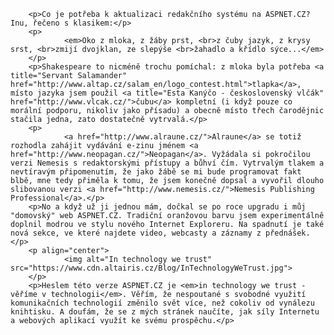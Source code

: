 <!-- dcterms:identifier = aspnetcz#76 -->
<!-- dcterms:title = Nová verze ASPNET.CZ: In technology we trust -->
<!-- dcterms:abstract = Stručné představení nové verze webu ASPNET.CZ, jakož i krátké pojednání o důležitosti a užitečnosti čarodějnic. -->
<!-- np9:categoryId = 6 -->
<!-- x4w:category = Akce a události -->
<!-- np9:authorId = 1 -->
<!-- np9:authorEmail = michal.valasek@altairis.cz -->
<!-- dcterms:creator = Michal Altair Valášek -->
<!-- dcterms:created = 2006-02-22T04:01:22.793+01:00 -->
<!-- dcterms:date = 2006-02-22T04:01:22.793+01:00 -->


		<p>Co je potřeba k aktualizaci redakčního systému na ASPNET.CZ? Inu, řečeno s klasikem:</p>
		<p>
				<em>Oko z mloka, z žáby prst, <br>z čuby jazyk, z krysy srst, <br>zmijí dvojklan, ze slepýše <br>žahadlo a křídlo sýce...</em>
		</p>
		<p>Shakespeare to nicméně trochu pomíchal: z mloka byla potřeba <a title="Servant Salamander" href="http://www.altap.cz/salam_en/logo_contest.html">tlapka</a>, místo jazyka jsem použil <a title="Esta Kanýčo - československý vlčák" href="http://www.vlcak.cz/">čubu</a> kompletní (i když pouze co morální podporu, nikoliv jako přísadu) a obecně místo třech čarodějnic stačila jedna, zato dostatečně vytrvalá.</p>
		<p>
				<a href="http://www.alraune.cz/">Alraune</a> se totiž rozhodla zahájit vydávání e-zinu jménem <a href="http://www.neopagan.cz/">Neopagan</a>. Vyžádala si pokročilou verzi Nemesis s redaktorskými přístupy a bůhví čím. Vytrvalým tlakem a nevtíravým připomenutím, že jako žábě se mi bude programovat fakt blbě, mne tedy přiměla k tomu, že jsem konečně dopsal a vyvořil dlouho slibovanou verzi <a href="http://www.nemesis.cz/">Nemesis Publishing Professional</a>.</p>
		<p>No a když už ji jednou mám, dočkal se po roce upgradu i můj "domovský" web ASPNET.CZ. Tradiční oranžovou barvu jsem experimentálně doplnil modrou ve stylu nového Internet Exploreru. Na spadnutí je také nová sekce, ve které najdete video, webcasty a záznamy z přednášek.</p>
		<p align="center">
				<img alt="In technology we trust" src="https://www.cdn.altairis.cz/Blog/InTechnologyWeTrust.jpg">
		</p>
		<p>Heslem této verze ASPNET.CZ je <em>in technology we trust - věříme v technologii</em>. Věřím, že nespoutané s svobodné využití komunikačních technologií změnilo svět více, než cokoliv od vynálezu knihtisku. A doufám, že se z mých stránek naučíte, jak síly Internetu a webových aplikací využít ke svému prospěchu.</p>
